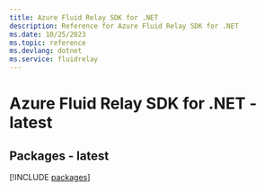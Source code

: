 ```yaml
---
title: Azure Fluid Relay SDK for .NET
description: Reference for Azure Fluid Relay SDK for .NET
ms.date: 10/25/2023
ms.topic: reference
ms.devlang: dotnet
ms.service: fluidrelay
---
```

# Azure Fluid Relay SDK for .NET - latest
## Packages - latest
[!INCLUDE [packages](fluid-relay-index.md)]